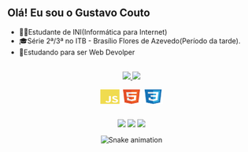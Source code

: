 ## Olá! Eu sou o Gustavo Couto

- 👨‍🎓​Estudante de INI(Informática para Internet)
- 🎓Série 2ª/3ª no ITB - Brasílio Flores de Azevedo(Período da tarde).
- 📓Estudando para ser Web Devolper
<br>
<div align="center">
  <a href="https://github.com/simple-c1">
    <img height="150em" src="https://github-readme-stats.vercel.app/api?username=simple-c1&count_private=true&include_all_commits=true&show_icons=true&theme=dracula&hide_border=false&show_owner=true"/>
    <img height="150em" src="https://github-readme-stats.vercel.app/api/top-langs/?username=simple-c1&theme=dracula&hide_border=false&&layout=compact"/>
  </a>
  
</div>

<div align="center" valign="top"><br>
  <img align="center" alt="Rafa-Js" height="30" width="40" src="https://raw.githubusercontent.com/devicons/devicon/master/icons/javascript/javascript-plain.svg">
  <img align="center" alt="simple-HTML" height="30" width="40" src="https://raw.githubusercontent.com/devicons/devicon/master/icons/html5/html5-original.svg">
  <img align="center" alt="simple-CSS" height="30" width="40" src="https://raw.githubusercontent.com/devicons/devicon/master/icons/css3/css3-original.svg">
 
  
</div>
<br>
<div align="center"> 

  <a href="https://www.instagram.com/theylovesimple/" target="_blank"><img src="https://img.shields.io/badge/-Instagram-%23E4405F?style=for-the-badge&logo=instagram&logoColor=white" target="_blank"></a>
  <a href = "mailto:gustavocouto72224072202@gmail.com"><img src="https://img.shields.io/badge/-Gmail-%23333?style=for-the-badge&logo=gmail&logoColor=white" target="_blank"></a>
  <a href="https://www.linkedin.com/in/gustavo-couto-913686257/" target="_blank"><img src="https://img.shields.io/badge/-LinkedIn-%230077B5?style=for-the-badge&logo=linkedin&logoColor=white" target="_blank"></a> 
  
</div>

<div align="center">

  ![Snake animation](https://github.com/danielbped/danielbped/blob/output/github-contribution-grid-snake.svg)
  
</div>

  <!--<p align="center"> 
  Visitor count<br>
  <img src="https://profile-counter.glitch.me/simple-c1/count.svg" />
</p> -->

